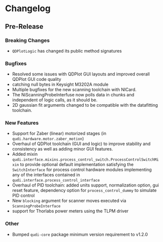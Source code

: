# Changelog

## Pre-Release

### Breaking Changes
- `QDPlotLogic` has changed its public method signatures

### Bugfixes
- Resolved some issues with QDPlot GUI layouts and improved overall QDPlot GUI code quality
- catching null bytes in Keysight M3202A module
- Multiple bugfixes for the new scanning toolchain with NICard. 
- The NiScanningProbeInterfuse now polls data in chunks and independent of logic calls, as it should be.
- 2D gaussian fit arguments changed to be compatible with the datafitting toolchain.
### New Features
- Support for Zaber (linear) motorized stages (in `qudi.hardware.motor.zaber_motion`)
- Overhaul of QDPlot toolchain (GUI and logic) to improve stability and consistency as well as 
adding minor GUI features.
- Added mixin `qudi.interface.mixins.process_control_switch.ProcessControlSwitchMixin` to provide 
optional default implementation satisfying the `SwitchInterface` for process control hardware 
modules implementing any of the interfaces contained in `qudi.interface.process_control_interface`
- Overhaul of PID toolchain: added units support, normalization option, gui reset feature,
dependency option for `process_control_dummy` to simulate PID control
- New `blocking` argument for scanner moves executed via `ScanningProbeInterface`
- support for Thorlabs power meters using the TLPM driver

### Other
- Bumped `qudi-core` package minimum version requirement to v1.2.0
